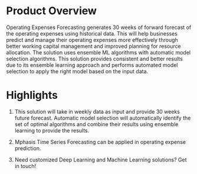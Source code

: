 # Product Overview
Operating Expenses Forecasting generates 30 weeks of forward forecast of the operating expenses using historical data. This will help businesses predict and manage their operating expenses more effectively through better working capital management and improved planning for resource allocation. The solution uses ensemble ML algorithms with automatic model selection algorithms. This solution provides consistent and better results due to its ensemble learning approach and performs automated model selection to apply the right model based on the input data.

# Highlights
1. This solution will take in weekly data as input and provide 30 weeks future forecast. Automatic model selection will automatically identify the set of optimal algorithms and combine their results using ensemble learning to provide the results.

2. Mphasis Time Series Forecasting can be applied in operating expense prediction.

3. Need customized Deep Learning and Machine Learning solutions? Get in touch!
